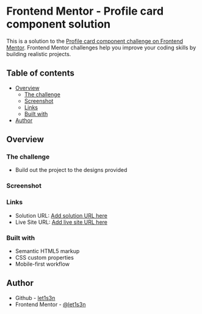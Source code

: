 # Frontend Mentor - Profile card component solution

This is a solution to the [Profile card component challenge on Frontend Mentor](https://www.frontendmentor.io/challenges/profile-card-component-cfArpWshJ). Frontend Mentor challenges help you improve your coding skills by building realistic projects. 

## Table of contents

- [Overview](#overview)
  - [The challenge](#the-challenge)
  - [Screenshot](#screenshot)
  - [Links](#links)
  - [Built with](#built-with)
- [Author](#author)


## Overview

### The challenge

- Build out the project to the designs provided

### Screenshot

[](./images/ss-solution-desktop)
[](./images/ss-solution-mobile)


### Links

- Solution URL: [Add solution URL here](https://your-solution-url.com)
- Live Site URL: [Add live site URL here](https://your-live-site-url.com)

### Built with

- Semantic HTML5 markup
- CSS custom properties
- Mobile-first workflow

## Author

- Github - [let1s3n](https://github.com/let1s3n)
- Frontend Mentor - [@let1s3n](https://www.frontendmentor.io/profile/let1s3n)
